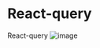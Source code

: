 # React-query
React-query
![image](https://user-images.githubusercontent.com/93312353/211210567-51e44fb4-808b-489b-bfe5-229ea7e6125f.png)
